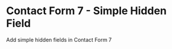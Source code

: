 Contact Form 7 - Simple Hidden Field
====================================

Add simple hidden fields in Contact Form 7

